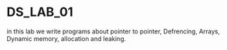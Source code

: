 # DS_LAB_01
in this lab we write programs about pointer to pointer, Defrencing, Arrays, Dynamic memory, allocation and leaking.
